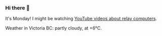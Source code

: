 ### Hi there :wave:

It's Monday! I might be watching [YouTube videos about relay computers](https://youtube.com/playlist?list=PL_1HsIiuOfg3QA91DUd9kGJjQoOHwlt5Q).

Weather in Victoria BC: partly cloudy, at +6°C.
